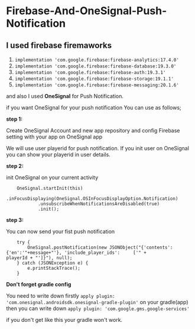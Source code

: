 # Firebase-And-OneSignal-Push-Notification

I used firebase firemaworks 
---------------------------
1)  `implementation 'com.google.firebase:firebase-analytics:17.4.0' `
2)  `implementation 'com.google.firebase:firebase-database:19.3.0' `
3)  `implementation 'com.google.firebase:firebase-auth:19.3.1' `
4)  `implementation 'com.google.firebase:firebase-storage:19.1.1' `
5)  `implementation 'com.google.firebase:firebase-messaging:20.1.6' `


and also I used **OneSignal** for Push Notification. 

if you want OneSignal for your push notification You can use as follows;

**step 1:**

Create OneSignal Account and new app repository and config Firebase setting with your app on OneSignal app

We will use user playerid for push notification. If you init user on OneSignal you can show your playerid in user details.

**step 2:**

init OneSignal on your current activity

        OneSignal.startInit(this)
                .inFocusDisplaying(OneSignal.OSInFocusDisplayOption.Notification)
                .unsubscribeWhenNotificationsAreDisabled(true)
                .init();
               
**step 3:**

You can now send your fist push notification

        try {
            OneSignal.postNotification(new JSONObject("{'contents': {'en':'"+message+"'}, 'include_player_ids':     ['" +           playerId + "']}"), null);
        } catch (JSONException e) {
            e.printStackTrace();
        }
                    

**Don't forget gradle config**

You need to write down firstly 
`apply plugin: 'com.onesignal.androidsdk.onesignal-gradle-plugin'`
on your gradle(app) then you can write down 
`apply plugin: 'com.google.gms.google-services'`

if you don't get like this your gradle won't work.








